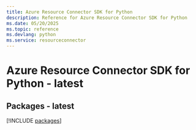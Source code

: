 ```yaml
---
title: Azure Resource Connector SDK for Python
description: Reference for Azure Resource Connector SDK for Python
ms.date: 05/20/2025
ms.topic: reference
ms.devlang: python
ms.service: resourceconnector
---
```

# Azure Resource Connector SDK for Python - latest
## Packages - latest
[!INCLUDE [packages](resource-connector-index.md)]